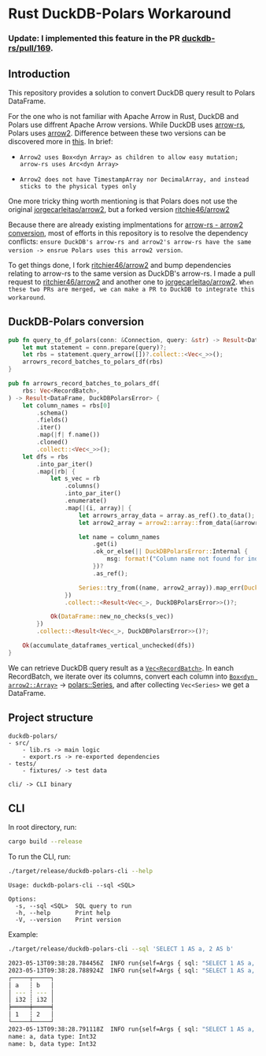 # Rust DuckDB-Polars Workaround

### Update: I implemented this feature in the PR [duckdb-rs/pull/169](https://github.com/wangfenjin/duckdb-rs/pull/169).
## Introduction

This repository provides a solution to convert DuckDB query result to Polars DataFrame.

For the one who is not familiar with Apache Arrow in Rust, DuckDB and Polars use diffrent Apache Arrow versions. While DuckDB uses [arrow-rs](https://github.com/apache/arrow-rs), Polars uses [arrow2](https://github.com/jorgecarleitao/arrow2). Difference between these two versions can be discovered more in [this](https://github.com/apache/arrow-rs/issues/1176). In brief: 

- `Arrow2 uses Box<dyn Array> as children to allow easy mutation; arrow-rs uses Arc<dyn Array>`

- `Arrow2 does not have TimestampArray nor DecimalArray, and instead sticks to the physical types only`

One more tricky thing worth mentioning is that Polars does not use the original [jorgecarleitao/arrow2](https://github.com/jorgecarleitao/arrow2), but a forked version [ritchie46/arrow2](https://github.com/ritchie46/arrow2)

Because there are already existing implmentations for [arrow-rs - arrow2 conversion](https://github.com/jorgecarleitao/arrow2/blob/main/src/datatypes/mod.rs), most of efforts in this repository is to resolve the dependency conflicts: `ensure DuckDB's arrow-rs and arrow2's arrow-rs have the same version -> ensrue Polars uses this arrow2 version`.

To get things done, I fork [ritchier46/arrow2](https://githPub.com/ritchie46/arrow2) and bump dependencies relating to arrow-rs to the same version as DuckDB's arrow-rs. I made a pull request to [ritchier46/arrow2](https://github.com/ritchie46/arrow2/pull/10) and another one to [jorgecarleitao/arrow2](https://github.com/jorgecarleitao/arrow2/pull/1482). `When these two PRs are merged, we can make a PR to DuckDB to integrate this workaround`.

## DuckDB-Polars conversion
```rust
pub fn query_to_df_polars(conn: &Connection, query: &str) -> Result<DataFrame, DuckDBPolarsError> {
    let mut statement = conn.prepare(query)?;
    let rbs = statement.query_arrow([])?.collect::<Vec<_>>();
    arrowrs_record_batches_to_polars_df(rbs)
}

pub fn arrowrs_record_batches_to_polars_df(
    rbs: Vec<RecordBatch>,
) -> Result<DataFrame, DuckDBPolarsError> {
    let column_names = rbs[0]
        .schema()
        .fields()
        .iter()
        .map(|f| f.name())
        .cloned()
        .collect::<Vec<_>>();
    let dfs = rbs
        .into_par_iter()
        .map(|rb| {
            let s_vec = rb
                .columns()
                .into_par_iter()
                .enumerate()
                .map(|(i, array)| {
                    let arrowrs_array_data = array.as_ref().to_data();
                    let arrow2_array = arrow2::array::from_data(&arrowrs_array_data);

                    let name = column_names
                        .get(i)
                        .ok_or_else(|| DuckDBPolarsError::Internal {
                            msg: format!("Column name not found for index {}", i),
                        })?
                        .as_ref();

                    Series::try_from((name, arrow2_array)).map_err(DuckDBPolarsError::from)
                })
                .collect::<Result<Vec<_>, DuckDBPolarsError>>()?;

            Ok(DataFrame::new_no_checks(s_vec))
        })
        .collect::<Result<Vec<_>, DuckDBPolarsError>>()?;

    Ok(accumulate_dataframes_vertical_unchecked(dfs))
}


```
We can retrieve DuckDB query result as a [`Vec<RecordBatch>`](https://docs.rs/arrow/latest/arrow/record_batch/struct.RecordBatch.html). In eanch RecordBatch, we iterate over its columns, convert each column into [`Box<dyn arrow2::Array>`](https://docs.rs/arrow2/latest/arrow2/array/trait.Array.html) -> [polars::Series](https://docs.rs/polars/latest/polars/series/struct.Series.html), and after collecting `Vec<Series>` we get a DataFrame.
## Project structure
```
duckdb-polars/
- src/
    - lib.rs -> main logic
    - export.rs -> re-exported dependencies
- tests/
    - fixtures/ -> test data

cli/ -> CLI binary
```

## CLI
In root directory, run:
```bash
cargo build --release
```
To run the CLI, run:
```bash
./target/release/duckdb-polars-cli --help
```

```
Usage: duckdb-polars-cli --sql <SQL>

Options:
  -s, --sql <SQL>  SQL query to run
  -h, --help       Print help
  -V, --version    Print version
```

Example:
```bash
./target/release/duckdb-polars-cli --sql 'SELECT 1 AS a, 2 AS b'  
```
```bash
2023-05-13T09:38:28.784456Z  INFO run{self=Args { sql: "SELECT 1 AS a, 2 AS b" }}: duckdb_polars_cli: Running query: SELECT 1 AS a, 2 AS b
2023-05-13T09:38:28.788924Z  INFO run{self=Args { sql: "SELECT 1 AS a, 2 AS b" }}: duckdb_polars_cli: Output df: shape: (1, 2)
┌─────┬─────┐
│ a   ┆ b   │
│ --- ┆ --- │
│ i32 ┆ i32 │
╞═════╪═════╡
│ 1   ┆ 2   │
└─────┴─────┘
2023-05-13T09:38:28.791118Z  INFO run{self=Args { sql: "SELECT 1 AS a, 2 AS b" }}: duckdb_polars_cli: df schema: Schema:
name: a, data type: Int32
name: b, data type: Int32
```